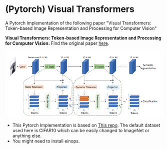 # (Pytorch) Visual Transformers
A Pytorch Implementation of the following paper "Visual Transformers: Token-based Image Representation and Processing for Computer Vision"

**Visual Transformers: Token-based Image Representation and Processing for Computer Vision:**
Find the original paper [here](https://arxiv.org/abs/2006.03677).
<p align="center">
  <img src="./overview.png" width="600" title="Vision transformer">
</p>

- This Pytorch Implementation is based on [This repo](https://github.com/tahmid0007/VisionTransformer). The default dataset used here is CIFAR10 which can be easily changed to ImageNet or anything else.
- You might need to install einops.
